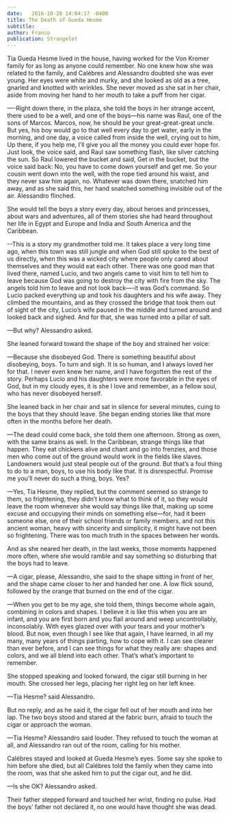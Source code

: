 ```yaml
---
date:   2016-10-28 14:04:17 -0400
title: The Death of Gueda Hesme
subtitle: 
author: Franco
publication: Strangelet
---
```





Tia Gueda Hesme lived in the house, having worked for the Von Kromer family for as long as anyone could remember. No one knew how she was related to the family, and Calébres and Alessandro doubted she was ever young. Her eyes were white and murky, and she looked as old as a tree, gnarled and knotted with wrinkles. She never moved as she sat in her chair, aside from moving her hand to her mouth to take a puff from her cigar.

—-Right down there, in the plaza, she told the boys in her strange accent, there used to be a well, and one of the boys—his name was Raul, one of the sons of Marcos. Marcos, now, he should be your great-great-great uncle. But yes, his boy would go to that well every day to get water, early in the morning, and one day, a voice called from inside the well, crying out to him, Up there, if you help me, I’ll give you all the money you could ever hope for. Just look, the voice said, and Raul saw something flash, like silver catching the sun. So Raul lowered the bucket and said, Get in the bucket, but the voice said back: No, you have to come down yourself and get me. So your cousin went down into the well, with the rope tied around his waist, and they never saw him again, no. Whatever was down there, snatched him away, and as she said this, her hand snatched something invisible out of the air. Alessandro flinched.

 She would tell the boys a story every day, about heroes and princesses, about wars and adventures, all of them stories she had heard throughout her life in Egypt and Europe and India and South America and the Caribbean.

--This is a story my grandmother told me. It takes place a very long time ago, when this town was still jungle and when God still spoke to the best of us directly, when this was a wicked city where people only cared about themselves and they would eat each other. There was one good man that lived there, named Lucio, and two angels came to visit him to tell him to leave because God was going to destroy the city with fire from the sky. The angels told him to leave and not look back—-it was God’s command. So Lucio packed everything up and took his daughters and his wife away. They climbed the mountains, and as they crossed the bridge that took them out of sight of the city, Lucio’s wife paused in the middle and turned around and looked back and sighed. And for that, she was turned into a pillar of salt.

—But why? Alessandro asked.

She leaned forward toward the shape of the boy and strained her voice:

—Because she disobeyed God. There is something beautiful about disobeying, boys. To turn and sigh. It is so human, and I always loved her for that. I never even knew her name, and I have forgotten the rest of the story. Perhaps Lucio and his daughters were more favorable in the eyes of God, but in my cloudy eyes, it is she I love and remember, as a fellow soul, who has never disobeyed herself.

She leaned back in her chair and sat in silence for several minutes, cuing to the boys that they should leave. She began ending stories like that more often in the months before her death.

—The dead could come back, she told them one afternoon. Strong as oxen, with the same brains as well. In the Caribbean, strange things like that happen. They eat chickens alive and chant and go into frenzies, and those men who come out of the ground would work in the fields like slaves. Landowners would just steal people out of the ground. But that’s a foul thing to do to a man, boys, to use his body like that. It is disrespectful. Promise me you’ll never do such a thing, boys. Yes?

—Yes, Tia Hesme, they replied, but the comment seemed so strange to them, so frightening, they didn’t know what to think of it, so they would leave the room whenever she would say things like that, making up some excuse and occupying their minds on something else—for, had it been someone else, one of their school friends or family members, and not this ancient woman, heavy with sincerity and simplicity, it might have not been so frightening. There was too much truth in the spaces between her words. 

And as she neared her death, in the last weeks, those moments happened more often, where she would ramble and say something so disturbing that the boys had to leave.

—A cigar, please, Alessandro, she said to the shape sitting in front of her, and the shape came closer to her and handed her one. A low flick sound, followed by the orange that burned on the end of the cigar. 

—When you get to be my age, she told them, things become whole again, combining in colors and shapes. I believe it is like this when you are an infant, and you are first born and you flail around and weep uncontrollably, inconsolably. With eyes glazed over with your tears and your mother’s blood. But now, even though I see like that again, I have learned, in all my many, many years of things parting, how to cope with it. I can see clearer than ever before, and I can see things for what they really are: shapes and colors, and we all blend into each other. That’s what’s important to remember.

She stopped speaking and looked forward, the cigar still burning in her mouth. She crossed her legs, placing her right leg on her left knee.

—Tia Hesme? said Alessandro.

But no reply, and as he said it, the cigar fell out of her mouth and into her lap. The two boys stood and stared at the fabric burn, afraid to touch the cigar or approach the woman.

—Tia Hesme? Alessandro said louder. They refused to touch the woman at all, and Alessandro ran out of the room, calling for his mother. 

Calébres stayed and looked at Gueda Hesme’s eyes. Some say she spoke to him before she died, but all Calébres told the family when they came into the room, was that she asked him to put the cigar out, and he did.

—Is she OK? Alessandro asked.

Their father stepped forward and touched her wrist, finding no pulse. Had the boys’ father not declared it, no one would have thought she was dead.  

